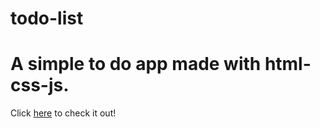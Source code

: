 # todo-list
 
# A simple to do app made with html-css-js.

Click [here](https://fl4wn.github.io/todo-list/) to check it out!
